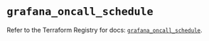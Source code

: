 # `grafana_oncall_schedule`

Refer to the Terraform Registry for docs: [`grafana_oncall_schedule`](https://registry.terraform.io/providers/grafana/grafana/3.15.3/docs/resources/oncall_schedule).
